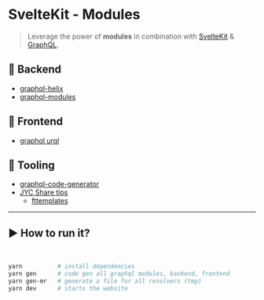 # SvelteKit - Modules

> Leverage the power of **modules** in combination with [SvelteKit](https://kit.svelte.dev/) & [GraphQL](https://graphql.org/).

## 🚀 Backend

- [graphql-helix](https://github.com/contrawork/graphql-helix)
- [graphql-modules](https://www.graphql-modules.com/)

## 🎨 Frontend

- [graphql urql](https://formidable.com/open-source/urql/docs/basics/svelte/)

## 🔧 Tooling

- [graphql-code-generator](https://www.graphql-code-generator.com/)
- [JYC Share tips](https://github.com/jycouet/share-tips)
  - [fttemplates](https://marketplace.visualstudio.com/items?itemName=Huuums.vscode-fast-folder-structure)

---

## ▶️ How to run it?

<br/>

```bash
yarn          # install dependencies
yarn gen      # code gen all graphql modules, backend, frontend
yarn gen-mr   # generate a file for all resolvers (tmp)
yarn dev      # starts the website
```
